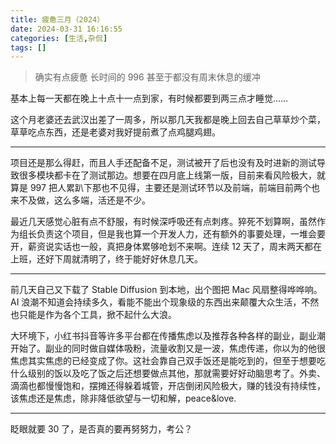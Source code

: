 ```yaml
---
title: 疲惫三月（2024）
date: 2024-03-31 16:16:55
categories: [生活,杂侃]
tags: []
---
```


> 确实有点疲惫 长时间的 996 甚至于都没有周末休息的缓冲

基本上每一天都在晚上十点十一点到家，有时候都要到两三点才睡觉……

这个月老婆还去武汉出差了一周多，所以那几天我都是晚上回去自己草草炒个菜，草草吃点东西，还是老婆对我好提前煮了点鸡腿鸡翅。

---

项目还是那么得赶，而且人手还配备不足，测试被开了后也没有及时进新的测试导致很多模块都卡在了测试那边。想要在四月底上线第一版，目前来看风险极大，就算是 997 把人累趴下那也不见得，主要还是测试环节以及前端，前端目前两个也来不及做，这么多端，活还是不少。

最近几天感觉心脏有点不舒服，有时候深呼吸还有点刺疼。猝死不划算啊，虽然作为组长负责这个项目，但是我也算一个开发人力，还有额外的事要处理，一堆会要开，薪资说实话也一般，真把身体累够呛划不来啊。连续 12 天了，周末两天都在上班，还好下周就清明了，终于能好好休息几天。

---

前几天自己又下载了 Stable Diffusion 到本地，出个图把 Mac 风扇整得哗哗响。AI 浪潮不知道会持续多久，看能不能出个现象级的东西出来颠覆大众生活，不然也只能是作为各个工具，掀不起什么大浪。

大环境下，小红书抖音等许多平台都在传播焦虑以及推荐各种各样的副业，副业潮开始了。副业的同时做自媒体吸粉，流量收割又是一波，焦虑传递，你以为的他很焦虑其实焦虑的已经变成了你。这社会靠自己双手饭还是能吃到的，但至于想要吃什么级别的饭以及吃了饭之后还想要做点其他，那就需要好好动脑思考了。外卖、滴滴也都慢慢饱和，摆摊还得躲着城管，开店倒闭风险极大，赚的钱没有持续性，该焦虑还是焦虑，除非降低欲望与一切和解，peace&love.

---

眨眼就要 30 了，是否真的要再努努力，考公？